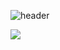 ![header](https://capsule-render.vercel.app/api?type=wave&color=auto&height=300&section=header&text=capsule%20render&fontSize=90)


<img src="https://img.shields.io/badge/Android-3DDC84?style=flat-square&logo=Android&logoColor=white"/>
